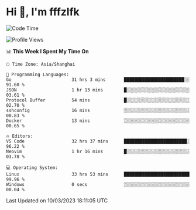 # Hi 👋, I'm fffzlfk

<!--START_SECTION:waka-->
![Code Time](http://img.shields.io/badge/Code%20Time-105%20hrs%206%20mins-blue)

![Profile Views](http://img.shields.io/badge/Profile%20Views-0-blue)

📊 **This Week I Spent My Time On** 

```text
🕑︎ Time Zone: Asia/Shanghai

💬 Programming Languages: 
Go                       31 hrs 3 mins       ███████████████████████░░   91.60 % 
JSON                     1 hr 13 mins        █░░░░░░░░░░░░░░░░░░░░░░░░   03.61 % 
Protocol Buffer          54 mins             █░░░░░░░░░░░░░░░░░░░░░░░░   02.70 % 
sshconfig                16 mins             ░░░░░░░░░░░░░░░░░░░░░░░░░   00.83 % 
Docker                   13 mins             ░░░░░░░░░░░░░░░░░░░░░░░░░   00.65 % 

🔥 Editors: 
VS Code                  32 hrs 37 mins      ████████████████████████░   96.22 % 
Neovim                   1 hr 16 mins        █░░░░░░░░░░░░░░░░░░░░░░░░   03.78 % 

💻 Operating System: 
Linux                    33 hrs 53 mins      █████████████████████████   99.96 % 
Windows                  0 secs              ░░░░░░░░░░░░░░░░░░░░░░░░░   00.04 % 
```


 Last Updated on 10/03/2023 18:11:05 UTC
<!--END_SECTION:waka-->
